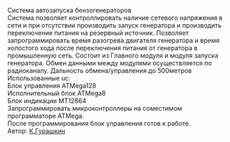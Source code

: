 Система автозапуска бензогенераторов</br>
Система позволяет контроллировать наличие сетевого напряжения в сети и при отсутствии производить запуск генератора 
и производить переключение питания на резервный источник. Позволяет запрограммировать время разогрева двигателя генератора 
и время холостого хода после переключения питания от генератора в промышленную сеть.
Состоит из Главного модуля и модуля запуска генератора.
Обмен данными между модулями осуществляется по радиоканалу.
Дальность обмена/управления до 500метров</br>
Использованные uc:</br>
Блок управления ATMega128</br>
Исполнительный блок ATMega8</br>
Блок индикации MT12864</br>
Запрограммировать микроконтроллеры на соместимом программаторе ATMega. </br>
После программирования блок управления готов к работе.</br>
Автор: [К.Гурашкин](<https://github.com/CrockoMan>)
